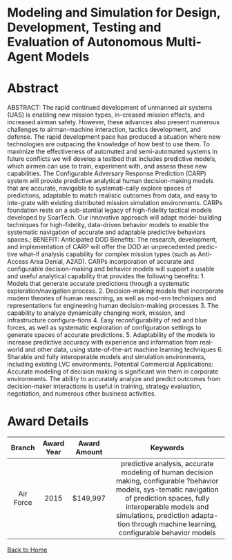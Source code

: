 
Modeling and Simulation for Design, Development, Testing and Evaluation of Autonomous Multi-Agent Models
========================================================================================================

# Abstract


ABSTRACT: The rapid continued development of unmanned air systems (UAS) is enabling new mission types, in-creased mission effects, and increased airman safety. However, these advances also present numerous challenges to airman-machine interaction, tactics development, and defense. The rapid development pace has produced a situation where new technologies are outpacing the knowledge of how best to use them. To maximize the effectiveness of automated and semi-automated systems in future conflicts we will develop a testbed that includes predictive models, which airmen can use to train, experiment with, and assess these new capabilities. The Configurable Adversary Response Prediction (CARP) system will provide predictive analytical human decision-making models that are accurate, navigable to systemati-cally explore spaces of predictions, adaptable to match realistic outcomes from data, and easy to inte-grate with existing distributed mission simulation environments. CARPs foundation rests on a sub-stantial legacy of high-fidelity tactical models developed by SoarTech. Our innovative approach will adapt model-building techniques for high-fidelity, data-driven behavior models to enable the systematic navigation of accurate and adaptable predictive behaviors spaces.; BENEFIT: Anticipated DOD Benefits: The research, development, and implementation of CARP will offer the DOD an unprecedented predic-tive what-if analysis capability for complex mission types (such as Anti-Access Area Denial, A2AD). CARPs incorporation of accurate and configurable decision-making and behavior models will support a usable and useful analytical capability that provides the following benefits: 1. Models that generate accurate predictions through a systematic exploration/navigation process. 2. Decision-making models that incorporate modern theories of human reasoning, as well as mod-ern techniques and representations for engineering human decision-making processes 3. The capability to analyze dynamically changing work, mission, and infrastructure configura-tions 4. Easy reconfigurability of red and blue forces, as well as systematic exploration of configuration settings to generate spaces of accurate predictions. 5. Adaptability of the models to increase predictive accuracy with experience and information from real-world and other data, using state-of-the-art machine learning techniques 6. Sharable and fully interoperable models and simulation environments, including existing LVC environments. Potential Commercial Applications: Accurate modeling of decision making is significant win them in corporate environments. The ability to accurately analyze and predict outcomes from decision-maker interactions is useful in training, strategy evaluation, negotiation, and numerous other business activities.  

# Award Details

|Branch|Award Year|Award Amount|Keywords|
| :---: | :---: | :---: | :---: |
|Air Force|2015|$149,997|predictive analysis, accurate modeling of human decision making, configurable ?behavior models, sys-tematic navigation of prediction spaces, fully interoperable models and simulations, prediction adapta-tion through machine learning, configurable behavior models|
  
  


[Back to Home](https://github.com/chrischow/dod_sbir_awards/Reports/DJ/#1367)